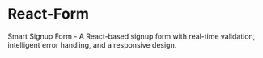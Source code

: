 # React-Form
 Smart Signup Form - A React-based signup form with real-time validation, intelligent error handling, and a responsive design.
